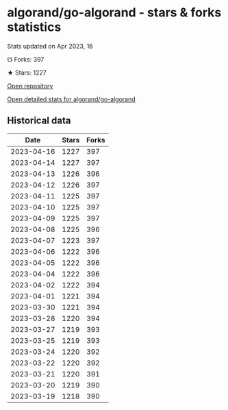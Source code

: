 # algorand/go-algorand - stars & forks statistics

Stats updated on Apr 2023, 16

☋ Forks: 397

★ Stars: 1227

[Open repository](https://github.com/algorand/go-algorand)

[Open detailed stats for algorand/go-algorand](https://reviewgithub.com/rep/algorand/go-algorand)

## Historical data
| Date | Stars | Forks |
|------|-------|-------|
| 2023-04-16 | 1227 | 397 | 
| 2023-04-14 | 1227 | 397 | 
| 2023-04-13 | 1226 | 396 | 
| 2023-04-12 | 1226 | 397 | 
| 2023-04-11 | 1225 | 397 | 
| 2023-04-10 | 1225 | 397 | 
| 2023-04-09 | 1225 | 397 | 
| 2023-04-08 | 1225 | 396 | 
| 2023-04-07 | 1223 | 397 | 
| 2023-04-06 | 1222 | 396 | 
| 2023-04-05 | 1222 | 396 | 
| 2023-04-04 | 1222 | 396 | 
| 2023-04-02 | 1222 | 394 | 
| 2023-04-01 | 1221 | 394 | 
| 2023-03-30 | 1221 | 394 | 
| 2023-03-28 | 1220 | 394 | 
| 2023-03-27 | 1219 | 393 | 
| 2023-03-25 | 1219 | 393 | 
| 2023-03-24 | 1220 | 392 | 
| 2023-03-22 | 1220 | 392 | 
| 2023-03-21 | 1220 | 391 | 
| 2023-03-20 | 1219 | 390 | 
| 2023-03-19 | 1218 | 390 | 

